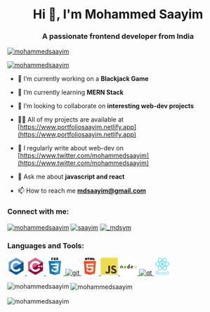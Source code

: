 <h1 align="center">Hi 👋, I'm Mohammed Saayim</h1>
<h3 align="center">A passionate frontend developer from India</h3>

<p align="left"> <a href="https://github.com/ryo-ma/github-profile-trophy"><img src="https://github-profile-trophy.vercel.app/?username=mohammedsaayim" alt="mohammedsaayim" /></a> </p>

<p align="left"> <a href="https://twitter.com/mohammedsaayim" target="blank"><img src="https://img.shields.io/twitter/follow/mohammedsaayim?logo=twitter&style=for-the-badge" alt="mohammedsaayim" /></a> </p>

- 🔭 I’m currently working on a **Blackjack Game**

- 🌱 I’m currently learning **MERN Stack**

- 👯 I’m looking to collaborate on **interesting web-dev projects**

- 👨‍💻 All of my projects are available at [https://www.portfoliosaayim.netlify.app](https://www.portfoliosaayim.netlify.app)

- 📝 I regularly write about web-dev on [https://www.twitter.com/mohammedsaayim](https://www.twitter.com/mohammedsaayim)

- 💬 Ask me about **javascript and react**

- 📫 How to reach me **mdsaayim@gmail.com**

<h3 align="left">Connect with me:</h3>
<p align="left">
<a href="https://twitter.com/mohammedsaayim" target="blank"><img align="center" src="https://raw.githubusercontent.com/rahuldkjain/github-profile-readme-generator/master/src/images/icons/Social/twitter.svg" alt="mohammedsaayim" height="30" width="40" /></a>
<a href="https://linkedin.com/in/saayim" target="blank"><img align="center" src="https://raw.githubusercontent.com/rahuldkjain/github-profile-readme-generator/master/src/images/icons/Social/linked-in-alt.svg" alt="saayim" height="30" width="40" /></a>
<a href="https://instagram.com/_mdsym" target="blank"><img align="center" src="https://raw.githubusercontent.com/rahuldkjain/github-profile-readme-generator/master/src/images/icons/Social/instagram.svg" alt="_mdsym" height="30" width="40" /></a>
</p>

<h3 align="left">Languages and Tools:</h3>
<p align="left"> <a href="https://www.cprogramming.com/" target="_blank"> <img src="https://raw.githubusercontent.com/devicons/devicon/master/icons/c/c-original.svg" alt="c" width="40" height="40"/> </a> <a href="https://www.w3schools.com/cpp/" target="_blank"> <img src="https://raw.githubusercontent.com/devicons/devicon/master/icons/cplusplus/cplusplus-original.svg" alt="cplusplus" width="40" height="40"/> </a> <a href="https://www.w3schools.com/css/" target="_blank"> <img src="https://raw.githubusercontent.com/devicons/devicon/master/icons/css3/css3-original-wordmark.svg" alt="css3" width="40" height="40"/> </a> <a href="https://git-scm.com/" target="_blank"> <img src="https://www.vectorlogo.zone/logos/git-scm/git-scm-icon.svg" alt="git" width="40" height="40"/> </a> <a href="https://www.w3.org/html/" target="_blank"> <img src="https://raw.githubusercontent.com/devicons/devicon/master/icons/html5/html5-original-wordmark.svg" alt="html5" width="40" height="40"/> </a> <a href="https://developer.mozilla.org/en-US/docs/Web/JavaScript" target="_blank"> <img src="https://raw.githubusercontent.com/devicons/devicon/master/icons/javascript/javascript-original.svg" alt="javascript" width="40" height="40"/> </a> <a href="https://nodejs.org" target="_blank"> <img src="https://raw.githubusercontent.com/devicons/devicon/master/icons/nodejs/nodejs-original-wordmark.svg" alt="nodejs" width="40" height="40"/> </a> <a href="https://www.qt.io/" target="_blank"> <img src="https://upload.wikimedia.org/wikipedia/commons/0/0b/Qt_logo_2016.svg" alt="qt" width="40" height="40"/> </a> <a href="https://reactjs.org/" target="_blank"> <img src="https://raw.githubusercontent.com/devicons/devicon/master/icons/react/react-original-wordmark.svg" alt="react" width="40" height="40"/> </a> </p>

<p><img align="left" src="https://github-readme-stats.vercel.app/api/top-langs?username=mohammedsaayim&show_icons=true&locale=en&layout=compact" alt="mohammedsaayim" /></p>

<p>&nbsp;<img align="center" src="https://github-readme-stats.vercel.app/api?username=mohammedsaayim&show_icons=true&locale=en" alt="mohammedsaayim" /></p>

<p><img align="center" src="https://github-readme-streak-stats.herokuapp.com/?user=mohammedsaayim&" alt="mohammedsaayim" /></p>


<!---
MohammedSaayim/MohammedSaayim is a ✨ special ✨ repository because its `README.md` (this file) appears on your GitHub profile.
You can click the Preview link to take a look at your changes.
--->
